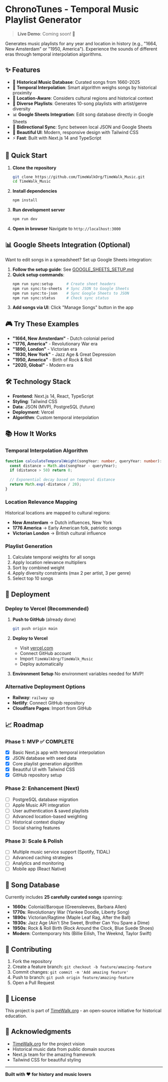 # ChronoTunes - Temporal Music Playlist Generator

> **Live Demo**: Coming soon! 🚀

Generates music playlists for any year and location in history (e.g., "1664, New Amsterdam" or "1950, America"). Experience the sounds of different eras through temporal interpolation algorithms.

## ✨ Features

- 🎵 **Historical Music Database**: Curated songs from 1660-2025
- 🧮 **Temporal Interpolation**: Smart algorithm weighs songs by historical proximity
- 📍 **Location-Aware**: Considers cultural regions and historical context
- 🎯 **Diverse Playlists**: Generates 10-song playlists with artist/genre diversity
- 📊 **Google Sheets Integration**: Edit song database directly in Google Sheets
- 🔄 **Bidirectional Sync**: Sync between local JSON and Google Sheets
- 🎨 **Beautiful UI**: Modern, responsive design with Tailwind CSS
- ⚡ **Fast**: Built with Next.js 14 and TypeScript

## 🚀 Quick Start

1. **Clone the repository**
   ```bash
   git clone https://github.com/TimeWalkOrg/TimeWalk_Music.git
   cd TimeWalk_Music
   ```

2. **Install dependencies**
   ```bash
   npm install
   ```

3. **Run development server**
   ```bash
   npm run dev
   ```

4. **Open in browser**
   Navigate to `http://localhost:3000`

## 📊 Google Sheets Integration (Optional)

Want to edit songs in a spreadsheet? Set up Google Sheets integration:

1. **Follow the setup guide**: See [GOOGLE_SHEETS_SETUP.md](./GOOGLE_SHEETS_SETUP.md)
2. **Quick setup commands**:
   ```bash
   npm run sync:setup      # Create sheet headers
   npm run sync:to-sheets  # Sync JSON to Google Sheets
   npm run sync:to-json    # Sync Google Sheets to JSON
   npm run sync:status     # Check sync status
   ```
3. **Add songs via UI**: Click "Manage Songs" button in the app

## 🎮 Try These Examples

- **"1664, New Amsterdam"** - Dutch colonial period
- **"1776, America"** - Revolutionary War era
- **"1890, London"** - Victorian era
- **"1930, New York"** - Jazz Age & Great Depression
- **"1950, America"** - Birth of Rock & Roll
- **"2020, Global"** - Modern era

## 🛠️ Technology Stack

- **Frontend**: Next.js 14, React, TypeScript
- **Styling**: Tailwind CSS
- **Data**: JSON (MVP), PostgreSQL (future)
- **Deployment**: Vercel
- **Algorithm**: Custom temporal interpolation

## 📚 How It Works

### Temporal Interpolation Algorithm

```typescript
function calculateTemporalWeight(songYear: number, queryYear: number): number {
  const distance = Math.abs(songYear - queryYear);
  if (distance > 50) return 0;
  
  // Exponential decay based on temporal distance
  return Math.exp(-distance / 20);
}
```

### Location Relevance Mapping

Historical locations are mapped to cultural regions:
- **New Amsterdam** → Dutch influences, New York
- **1776 America** → Early American folk, patriotic songs
- **Victorian London** → British cultural influence

### Playlist Generation

1. Calculate temporal weights for all songs
2. Apply location relevance multipliers
3. Sort by combined weight
4. Apply diversity constraints (max 2 per artist, 3 per genre)
5. Select top 10 songs

## 🚀 Deployment

### Deploy to Vercel (Recommended)

1. **Push to GitHub** (already done)
   ```bash
   git push origin main
   ```

2. **Deploy to Vercel**
   - Visit [vercel.com](https://vercel.com)
   - Connect GitHub account
   - Import `TimeWalkOrg/TimeWalk_Music`
   - Deploy automatically

3. **Environment Setup**
   No environment variables needed for MVP!

### Alternative Deployment Options

- **Railway**: `railway up`
- **Netlify**: Connect GitHub repository
- **Cloudflare Pages**: Import from GitHub

## 📈 Roadmap

### Phase 1: MVP ✅ **COMPLETE**
- [x] Basic Next.js app with temporal interpolation
- [x] JSON database with seed data
- [x] Core playlist generation algorithm
- [x] Beautiful UI with Tailwind CSS
- [x] GitHub repository setup

### Phase 2: Enhancement (Next)
- [ ] PostgreSQL database migration
- [ ] Apple Music API integration
- [ ] User authentication & saved playlists
- [ ] Advanced location-based weighting
- [ ] Historical context display
- [ ] Social sharing features

### Phase 3: Scale & Polish
- [ ] Multiple music service support (Spotify, TIDAL)
- [ ] Advanced caching strategies
- [ ] Analytics and monitoring
- [ ] Mobile app (React Native)

## 🎵 Song Database

Currently includes **25 carefully curated songs** spanning:

- **1660s**: Colonial/Baroque (Greensleeves, Barbara Allen)
- **1770s**: Revolutionary War (Yankee Doodle, Liberty Song)
- **1890s**: Victorian/Ragtime (Maple Leaf Rag, After the Ball)
- **1930s**: Jazz Age (Ain't She Sweet, Brother Can You Spare a Dime)
- **1950s**: Rock & Roll Birth (Rock Around the Clock, Blue Suede Shoes)
- **Modern**: Contemporary hits (Billie Eilish, The Weeknd, Taylor Swift)

## 🤝 Contributing

1. Fork the repository
2. Create a feature branch: `git checkout -b feature/amazing-feature`
3. Commit changes: `git commit -m 'Add amazing feature'`
4. Push to branch: `git push origin feature/amazing-feature`
5. Open a Pull Request

## 📄 License

This project is part of [TimeWalk.org](http://timewalk.org) - an open-source initiative for historical education.

## 🙏 Acknowledgments

- [TimeWalk.org](http://timewalk.org) for the project vision
- Historical music data from public domain sources
- Next.js team for the amazing framework
- Tailwind CSS for beautiful styling

---

**Built with ❤️ for history and music lovers**
